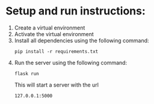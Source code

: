# Setup and run instructions:

1. Create a virtual environment
2. Activate the virtual environment
3. Install all dependencies using the following command:
    ```
    pip install -r requirements.txt
    ```
4. Run the server using the following command:
    ```
    flask run
    ```
    This will start a server with the url 
    ```
    127.0.0.1:5000
    ```